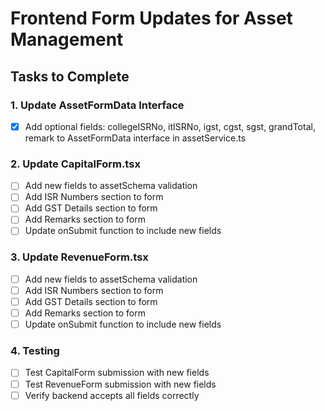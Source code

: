 # Frontend Form Updates for Asset Management

## Tasks to Complete

### 1. Update AssetFormData Interface
- [x] Add optional fields: collegeISRNo, itISRNo, igst, cgst, sgst, grandTotal, remark to AssetFormData interface in assetService.ts

### 2. Update CapitalForm.tsx
- [ ] Add new fields to assetSchema validation
- [ ] Add ISR Numbers section to form
- [ ] Add GST Details section to form
- [ ] Add Remarks section to form
- [ ] Update onSubmit function to include new fields

### 3. Update RevenueForm.tsx
- [ ] Add new fields to assetSchema validation
- [ ] Add ISR Numbers section to form
- [ ] Add GST Details section to form
- [ ] Add Remarks section to form
- [ ] Update onSubmit function to include new fields

### 4. Testing
- [ ] Test CapitalForm submission with new fields
- [ ] Test RevenueForm submission with new fields
- [ ] Verify backend accepts all fields correctly
